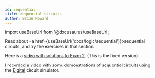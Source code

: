 ```yaml
---
id: sequential
title: Sequential Circuits
author: Brian Howard
---
```

import useBaseUrl from '@docusaurus/useBaseUrl';

Read about <a href={useBaseUrl('docs/logic/sequential')}>sequential circuits</a>, and try the exercises in that section.

Here is a [video with solutions to Exam 2](https://drive.google.com/file/d/18VMshqhb5ss3FF6q3B3o9_4FRrYvVf-_/view).
(This is the fixed version)

I recorded a [video](https://drive.google.com/file/d/1E5uDztarzOBF0jLTrhv6IN6YsXud-Zad/view) with some demonstrations of
sequential circuits using the [Digital](https://github.com/hneemann/Digital) circuit simulator.

<!--
Here is the [video](https://drive.google.com/file/d/1YDZjFcJuUmb37mmzqyvuDamNloRCYB7-/view) and [DyKnow](https://drive.google.com/open?id=1-vEzByG3HL9bZ9IXeqBro5eOPbN_EI6C) from the section A class session.
-->
